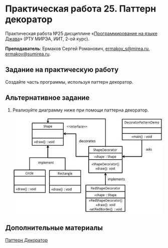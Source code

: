 # Практическая работа 25. Паттерн декоратор
Практическая работа №25 дисциплине «[Программирование на языке Джава](https://online-edu.mirea.ru/course/view.php?id=4053)» (РТУ МИРЭА, ИИТ, 2-ой курс).

**Преподаватель**: Ермаков Сергей Романович, ermakov_s@mirea.ru, ermakov@sumirea.ru.

## Задание на практическую работу

Создайте часть программы, используя паттерн декоратор.

## Альтернативное задание

1. Реализуйте диаграмму ниже при помощи паттерна декоратор.

   ![](Decorator.jpg)

## Дополнительные материалы

[Паттерн Декоратор](https://javarush.ru/groups/posts/3426-pattern-dekorator-decorator)
